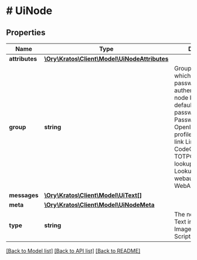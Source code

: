 # # UiNode

## Properties

Name | Type | Description | Notes
------------ | ------------- | ------------- | -------------
**attributes** | [**\Ory\Kratos\Client\Model\UiNodeAttributes**](UiNodeAttributes.md) |  |
**group** | **string** | Group specifies which group (e.g. password authenticator) this node belongs to. default DefaultGroup password PasswordGroup oidc OpenIDConnectGroup profile ProfileGroup link LinkGroup code CodeGroup totp TOTPGroup lookup_secret LookupGroup webauthn WebAuthnGroup |
**messages** | [**\Ory\Kratos\Client\Model\UiText[]**](UiText.md) |  |
**meta** | [**\Ory\Kratos\Client\Model\UiNodeMeta**](UiNodeMeta.md) |  |
**type** | **string** | The node&#39;s type text Text input Input img Image a Anchor script Script |

[[Back to Model list]](../../README.md#models) [[Back to API list]](../../README.md#endpoints) [[Back to README]](../../README.md)
